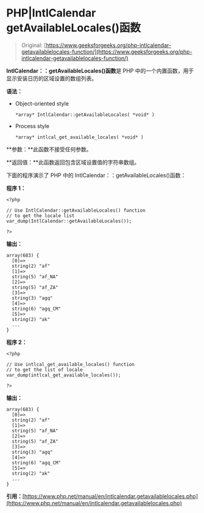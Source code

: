 # PHP|IntlCalendar getAvailableLocales()函数

> Original: [https://www.geeksforgeeks.org/php-intlcalendar-getavailablelocales-function/](https://www.geeksforgeeks.org/php-intlcalendar-getavailablelocales-function/)

**IntlCalendar：：getAvailableLocales()函数**是 PHP 中的一个内置函数，用于显示安装日历的区域设置的数组列表。

**语法：**

*   Object-oriented style

    ```
    *array* IntlCalendar::getAvailableLocales( *void* )
    ```

*   Process style

    ```
    *array* intlcal_get_available_locales( *void* )
    ```

**参数：**此函数不接受任何参数。

**返回值：**此函数返回包含区域设置值的字符串数组。

下面的程序演示了 PHP 中的 IntlCalendar：：getAvailableLocales()函数：

**程序 1：**

```
<?php

// Use IntlCalendar::getAvailableLocales() function
// to get the locale list
var_dump(IntlCalendar::getAvailableLocales());

?>
```

**输出：**

```
array(683) {
  [0]=>
  string(2) "af"
  [1]=>
  string(5) "af_NA"
  [2]=>
  string(5) "af_ZA"
  [3]=>
  string(3) "agq"
  [4]=>
  string(6) "agq_CM"
  [5]=>
  string(2) "ak"
  ...
}

```

**程序 2：**

```
<?php

// Use intlcal_get_available_locales() function
// to get the list of locale
var_dump(intlcal_get_available_locales());

?>
```

**输出：**

```
array(683) {
  [0]=>
  string(2) "af"
  [1]=>
  string(5) "af_NA"
  [2]=>
  string(5) "af_ZA"
  [3]=>
  string(3) "agq"
  [4]=>
  string(6) "agq_CM"
  [5]=>
  string(2) "ak"
  ...
}

```

**引用：**[https://www.php.net/manual/en/intlcalendar.getavailablelocales.php](https://www.php.net/manual/en/intlcalendar.getavailablelocales.php)